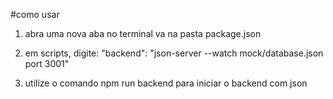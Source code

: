 #como usar

1. abra uma nova aba no terminal
   va na pasta package.json
2. em scripts, digite:
   "backend": "json-server --watch mock/database.json port 3001"

3. utilize o comando npm run backend para iniciar o backend com json
